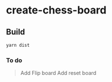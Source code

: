 # create-chess-board

## Build
 ``` bash
 yarn dist
 ```

### To do
 > Add Flip board
 > Add reset board
